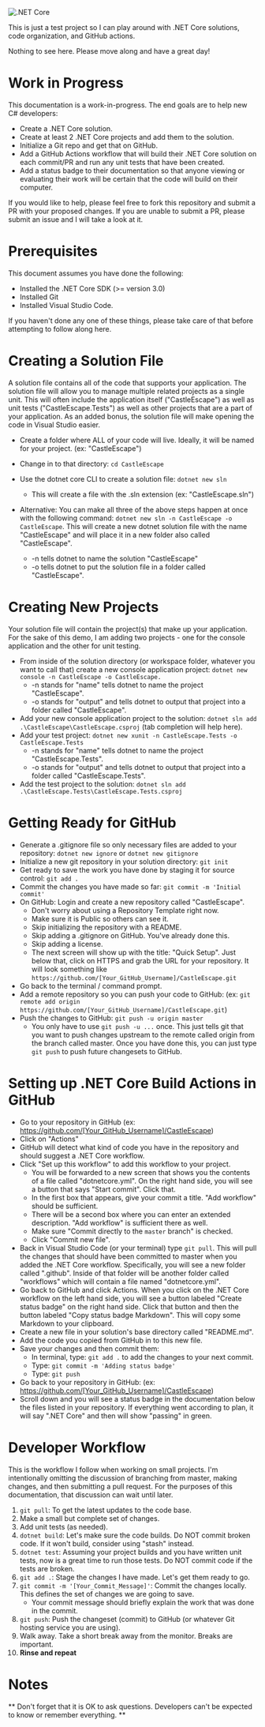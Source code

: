 ![.NET Core](https://github.com/SeanGiddings/CastleEscape/workflows/.NET%20Core/badge.svg)

This is just a test project so I can play around with .NET Core solutions, code organization, and GitHub actions.

Nothing to see here. Please move along and have a great day!

# Work in Progress

This documentation is a work-in-progress. The end goals are to help new C# developers:

* Create a .NET Core solution.
* Create at least 2 .NET Core projects and add them to the solution.
* Initialize a Git repo and get that on GitHub.
* Add a GitHub Actions workflow that will build their .NET Core solution on each commit/PR and run any unit tests that have been created.
* Add a status badge to their documentation so that anyone viewing or evaluating their work will be certain that the code will build on their computer.

If you would like to help, please feel free to fork this repository and submit a PR with your proposed changes. If you are unable to submit a PR, please submit an issue and I will take a look at it.

# Prerequisites

This document assumes you have done the following:
* Installed the .NET Core SDK (>= version 3.0)
* Installed Git
* Installed Visual Studio Code.

If you haven't done any one of these things, please take care of that before attempting to follow along here.

# Creating a Solution File

A solution file contains all of the code that supports your application. The solution file will allow you to manage multiple related projects as a single unit. This will often include the application itself ("CastleEscape") as well as unit tests ("CastleEscape.Tests") as well as other projects that are a part of your application. As an added bonus, the solution file will make opening the code in Visual Studio easier.

* Create a folder where ALL of your code will live. Ideally, it will be named for your project. (ex: "CastleEscape")
* Change in to that directory: `cd CastleEscape`
* Use the dotnet core CLI to create a solution file: `dotnet new sln`
  * This will create a file with the .sln extension (ex: "CastleEscape.sln")

* Alternative: You can make all three of the above steps happen at once with the following command: `dotnet new sln -n CastleEscape -o CastleEscape`. This will create a new dotnet solution file with the name "CastleEscape" and will place it in a new folder also called "CastleEscape".
  * -n tells dotnet to name the solution "CastleEscape"
  * -o tells dotnet to put the solution file in a folder called "CastleEscape".

# Creating New Projects

Your solution file will contain the project(s) that make up your application. For the sake of this demo, I am adding two projects - one for the console application and the other for unit testing.

* From inside of the solution directory (or workspace folder, whatever you want to call that) create a new console application project:
  `dotnet new console -n CastleEscape -o CastleEscape.`
  * -n stands for "name" tells dotnet to name the project "CastleEscape".
  * -o stands for "output" and tells dotnet to output that project into a folder called "CastleEscape".
* Add your new console application project to the solution: `dotnet sln add .\CastleEscape\CastleEscape.csproj` (tab completion will help here).
* Add your test project: `dotnet new xunit -n CastleEscape.Tests -o CastleEscape.Tests`
  * -n stands for "name" tells dotnet to name the project  "CastleEscape.Tests".
  * -o stands for "output" and tells dotnet to output that project into a folder called "CastleEscape.Tests".
* Add the test project to the solution: `dotnet sln add .\CastleEscape.Tests\CastleEscape.Tests.csproj`

# Getting Ready for GitHub

* Generate a .gitignore file so only necessary files are added to your repository: `dotnet new ignore` or `dotnet new gitignore`
* Initialize a new git repository in your solution directory: `git init`
* Get ready to save the work you have done by staging it for source control: `git add .`
* Commit the changes you have made so far: `git commit -m 'Initial commit'`
* On GitHub: Login and create a new repository called "CastleEscape".
  * Don't worry about using a Repository Template right now.
  * Make sure it is Public so others can see it.
  * Skip initializing the repository with a README.
  * Skip adding a .gitignore on GitHub. You've already done this.
  * Skip adding a license.
  * The next screen will show up with the title: "Quick Setup". Just below that, click on HTTPS and grab the URL for your repository. It will look something like `https://github.com/[Your_GitHub_Username]/CastleEscape.git`
* Go back to the terminal / command prompt.
* Add a remote repository so you can push your code to GitHub: (ex: `git remote add origin https://github.com/[Your_GitHub_Username]/CastleEscape.git`)
* Push the changes to GitHub: `git push -u origin master`
  * You only have to use `git push -u ...` once. This just tells git that you want to push changes upstream to the remote called origin from the branch called master. Once you have done this, you can just type `git push` to push future changesets to GitHub.

# Setting up .NET Core Build Actions in GitHub

* Go to your repository in GitHub (ex: https://github.com/[Your_GitHub_Username]/CastleEscape)
* Click on "Actions"
* GitHub will detect what kind of code you have in the repository and should suggest a .NET Core workflow.
* Click "Set up this workflow" to add this workflow to your project.
  * You will be forwarded to a new screen that shows you the contents of a file called "dotnetcore.yml". On the right hand side, you will see a button that says "Start commit". Click that.
  * In the first box that appears, give your commit a title. "Add workflow" should be sufficient.
  * There will be a second box where you can enter an extended description. "Add workflow" is sufficient there as well.
  * Make sure "Commit directly to the `master` branch" is checked.
  * Click "Commit new file". 
* Back in Visual Studio Code (or your terminal) type `git pull`. This will pull the changes that should have been committed to master when you added the .NET Core workflow. Specifically, you will see a new folder called ".github". Inside of that folder will be another folder called "workflows" which will contain a file named "dotnetcore.yml".
* Go back to GitHub and click Actions. When you click on the .NET Core workflow on the left hand side, you will see a button labeled "Create status badge" on the right hand side. Click that button and then the button labeled "Copy status badge Markdown". This will copy some Markdown to your clipboard.
* Create a new file in your solution's base directory called "README.md".
* Add the code you copied from GitHub in to this new file.
* Save your changes and then commit them:
  * In terminal, type: `git add .` to add the changes to your next commit.
  * Type: `git commit -m 'Adding status badge'`
  * Type: `git push`
* Go back to your repository in GitHub: (ex: https://github.com/[Your_GitHub_Username]/CastleEscape)
* Scroll down and you will see a status badge in the documentation below the files listed in your repository. If everything went according to plan, it will say ".NET Core" and then will show "passing" in green.

# Developer Workflow

This is the workflow I follow when working on small projects. I'm intentionally omitting the discussion of branching from master, making changes, and then submitting a pull request. For the purposes of this documentation, that discussion can wait until later.

1) `git pull`: To get the latest updates to the code base.
2) Make a small but complete set of changes.
3) Add unit tests (as needed).
4) `dotnet build`: Let's make sure the code builds. Do NOT commit broken code. If it won't build, consider using "stash" instead.
5) `dotnet test`: Assuming your project builds and you have written unit tests, now is a great time to run those tests. Do NOT commit code if the tests are broken.
6) `git add .`: Stage the changes I have made. Let's get them ready to go.
7) `git commit -m '[Your_Commit_Message]'`: Commit the changes locally. This defines the set of changes we are going to save.
    - Your commit message should briefly explain the work that was done in the commit.
8) `git push`: Push the changeset (commit) to GitHub (or whatever Git hosting service you are using).
9) Walk away. Take a short break away from the monitor. Breaks are important.
10) **Rinse and repeat**

# Notes

** Don't forget that it is OK to ask questions. Developers can't be expected to know or remember everything. **
